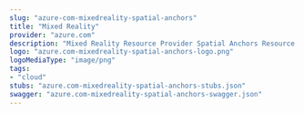```yaml
---
slug: "azure-com-mixedreality-spatial-anchors"
title: "Mixed Reality"
provider: "azure.com"
description: "Mixed Reality Resource Provider Spatial Anchors Resource API"
logo: "azure.com-mixedreality-spatial-anchors-logo.png"
logoMediaType: "image/png"
tags:
- "cloud"
stubs: "azure.com-mixedreality-spatial-anchors-stubs.json"
swagger: "azure.com-mixedreality-spatial-anchors-swagger.json"
---
```

